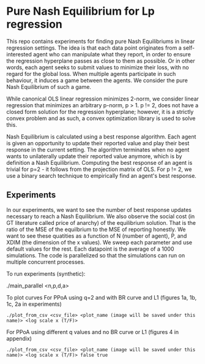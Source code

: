 # Pure Nash Equilibrium for Lp regression

This repo contains experiments for finding pure Nash Equilibriums in linear regression settings. The idea is that each data point
originates from a self-interested agent who can manipulate what they report, in order to ensure the regression hyperplane passes as 
close to them as possible. Or in other words, each agent seeks to submit values to minimize their loss, with no regard for the global
loss. When multiple agents participate in such behaviour, it induces a game between the agents. We consider the pure Nash Equilibrium
of such a game.

While canonical OLS linear regression minimizes 2-norm, we consider linear regression that minimizes an arbitrary p-norm, p > 1. 
p != 2, does not have a closed form solution for the regression hyperplane; however, it is a strictly convex problem and as such, a
convex optimization library is used to solve this. 

Nash Equilibrium is calculated using a best response algorithm. Each agent is given an opportunity to update their reported value and 
play their best response in the current setting. The algorithm terminates when no agent wants to unilaterally update their reported value
anymore, which is by definition a Nash Equilibrium. Computing the best response of an agent is trivial for p=2 - it follows from the 
projection matrix of OLS. For p != 2, we use a binary search technique to empirically find an agent's best response.

## Experiments
In our experiments, we want to see the number of best response updates necessary to reach a Nash Equilibrium. We also observe the social
cost (in GT literature called price of anarchy) of the equilibrium solution. That is the ratio of the MSE of the equilbrium to the MSE of
reporting honestly. We want to see these quatities as a function of N (number of agent), P, and XDIM (the dimension of the x values). We
sweep each parameter and use default values for the rest. Each datapoint is the average of a 1000 simulations. The code is parallelized 
so that the simulations can run on multiple concurrent processes.

To run experiments (synthetic):
  
  ./main_parallel <n,p,d,a> 


To plot curves
  For PPoA using q=2 and with BR curve and L1 (figures 1a, 1b, 1c, 2a in experiments)
  
    ./plot_from_csv <csv_file> <plot_name (image will be saved under this name)> <log scale x (T/F)> 
    
  For PPoA using different q values and no BR curve or L1 (figures 4 in appendix)

    ./plot_from_csv <csv_file> <plot_name (image will be saved under this name)> <log scale x (T/F)> false true
